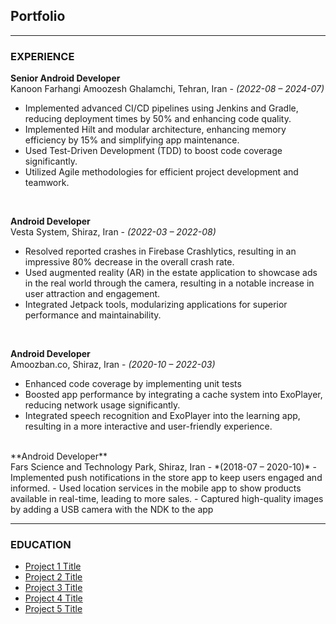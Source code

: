 ## Portfolio

---

### EXPERIENCE

**Senior Android Developer**
<br>
Kanoon Farhangi Amoozesh Ghalamchi, Tehran, Iran - *(2022-08 – 2024-07)* 
 
- Implemented advanced CI/CD pipelines using Jenkins and Gradle, reducing deployment times by 50% and enhancing code
quality.
- Implemented Hilt and modular architecture, enhancing memory efficiency by 15% and simplifying app maintenance.
- Used Test-Driven Development (TDD) to boost code coverage significantly.
- Utilized Agile methodologies for efficient project development and teamwork.

<br>

**Android Developer**
<br>
Vesta System, Shiraz, Iran - *(2022-03 – 2022-08)* 
- Resolved reported crashes in Firebase Crashlytics, resulting in an impressive 80% decrease in the overall crash rate.
- Used augmented reality (AR) in the estate application to showcase ads in the real world through the camera, resulting in a notable increase in user attraction and engagement.
- Integrated Jetpack tools, modularizing applications for superior performance and maintainability.

<br>

**Android Developer**
<br>
Amoozban.co, Shiraz, Iran - *(2020-10 – 2022-03)* 
- Enhanced code coverage by implementing unit tests
- Boosted app performance by integrating a cache system into ExoPlayer, reducing network usage significantly.
- Integrated speech recognition and ExoPlayer into the learning app, resulting in a more interactive and user-friendly experience.



<br>
**Android Developer**
<br>
Fars Science and Technology Park, Shiraz, Iran - *(2018-07 – 2020-10)* 
- Implemented push notifications in the store app to keep users engaged and informed.
- Used location services in the mobile app to show products available in real-time, leading to more sales.
- Captured high-quality images by adding a USB camera with the NDK to the app

---

### EDUCATION

- [Project 1 Title](http://example.com/)
- [Project 2 Title](http://example.com/)
- [Project 3 Title](http://example.com/)
- [Project 4 Title](http://example.com/)
- [Project 5 Title](http://example.com/)

<!-- Remove above link if you don't want to attibute -->
